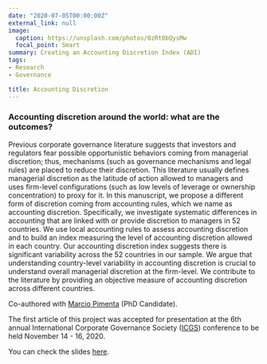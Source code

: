 ```yaml
---
date: "2020-07-05T00:00:00Z"
external_link: null
image:
  caption: https://unsplash.com/photos/0zRt0bQysMw
  focal_point: Smart
summary: Creating an Accounting Discretion Index (ADI)
tags: 
- Research
- Governance

title: Accounting Discretion
---
```


### Accounting discretion around the world: what are the outcomes?

Previous corporate governance literature suggests that investors and regulators fear possible opportunistic behaviors coming from managerial discretion; thus, mechanisms (such as governance mechanisms and legal rules) are placed to reduce their discretion. This literature usually defines managerial discretion as the latitude of action allowed to managers and uses firm-level configurations (such as low levels of leverage or ownership concentration) to proxy for it. In this manuscript, we propose a different form of discretion coming from accounting rules, which we name as accounting discretion. Specifically, we investigate systematic differences in accounting that are linked with or provide discretion to managers in 52 countries. We use local accounting rules to assess accounting discretion and to build an index measuring the level of accounting discretion allowed in each country. Our accounting discretion index suggests there is significant variability across the 52 countries in our sample. We argue that understanding country-level variability in accounting discretion is crucial to understand overall managerial discretion at the firm-level. We contribute to the literature by providing an objective measure of accounting discretion across different countries.

Co-authored with [Marcio Pimenta](http://lattes.cnpq.br/1670868214172308) (PhD Candidate).

The first article of this project was accepted for presentation at the 6th annual International Corporate Governance Society ([ICGS](https://icgsociety.org/)) conference to be held November 14 - 16, 2020. 

You can check the slides [here](https://henriquemartins.net/slideslist/2020-11-14-icgs-presentation/).